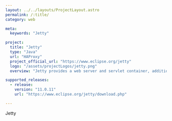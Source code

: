 ```yaml
---
layout: ../../layouts/ProjectLayout.astro
permalink: /:title/
category: web

meta:
  keywords: "Jetty"

project:
  title: "Jetty"
  type: "Java"
  url: "HAProxy"
  project_official_url: "https://www.eclipse.org/jetty"
  logo: "/assets/projectLogos/jetty.png"
  overview: "Jetty provides a web server and servlet container, additionally providing support for HTTP/2, WebSocket, OSGi, JMX, JNDI, JAAS and many other integrations. These components are open source and are freely available for commercial use and distribution."

supported_releases:
  - release:
    version: "11.0.11"
    url: "https://www.eclipse.org/jetty/download.php"

---
```


<p>Jetty</p>
